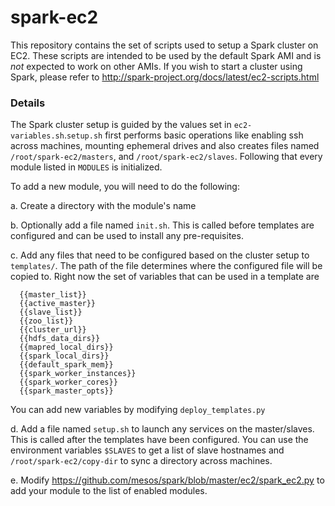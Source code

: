 spark-ec2
=========

This repository contains the set of scripts used to setup a Spark cluster on
EC2. These scripts are intended to be used by the default Spark AMI and is *not*
expected to work on other AMIs. If you wish to start a cluster using Spark,
please refer to http://spark-project.org/docs/latest/ec2-scripts.html 

### Details


The Spark cluster setup is guided by the values set in `ec2-variables.sh`.`setup.sh`
first performs basic operations like enabling ssh across machines, mounting ephemeral
drives and also creates files named `/root/spark-ec2/masters`, and `/root/spark-ec2/slaves`.
Following that every module listed in `MODULES` is initialized. 

To add a new module, you will need to do the following:

  a. Create a directory with the module's name
  
  b. Optionally add a file named `init.sh`. This is called before templates are configured 
and can be used to install any pre-requisites.

  c. Add any files that need to be configured based on the cluster setup to `templates/`.
  The path of the file determines where the configured file will be copied to. Right now
  the set of variables that can be used in a template are
  
      {{master_list}}
      {{active_master}}
      {{slave_list}}
      {{zoo_list}}
      {{cluster_url}}
      {{hdfs_data_dirs}}
      {{mapred_local_dirs}}
      {{spark_local_dirs}}
      {{default_spark_mem}}
      {{spark_worker_instances}}
      {{spark_worker_cores}}
      {{spark_master_opts}}
      
   You can add new variables by modifying `deploy_templates.py`
   
   d. Add a file named `setup.sh` to launch any services on the master/slaves. This is called
   after the templates have been configured. You can use the environment variables `$SLAVES` to
   get a list of slave hostnames and `/root/spark-ec2/copy-dir` to sync a directory across machines.
      
   e. Modify https://github.com/mesos/spark/blob/master/ec2/spark_ec2.py to add your module to
   the list of enabled modules.
